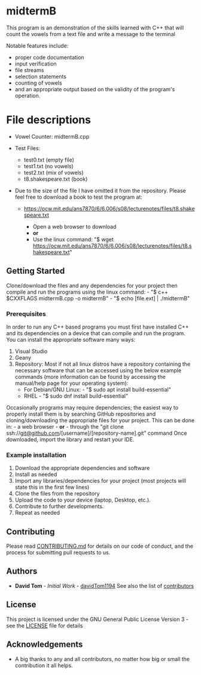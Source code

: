 # midtermB
This program is an demonstration of the skills learned with C++ that will count the vowels from a text file and write a
message to the terminal

Notable features include:
  - proper code documentation
  - input verification
  - file streams
  - selection statements
  - counting of vowels
  - and an appropriate output based on the validity of the program's operation.

# File descriptions
- Vowel Counter: midtermB.cpp

- Test Files:
    - test0.txt (empty file)
    - test1.txt (no vowels)
    - test2.txt (mix of vowels)
    - t8.shakespeare.txt (book)

- Due to the size of the file I have omitted it from the repository.  Please feel free to download a book to test the
  program at:
    - https://ocw.mit.edu/ans7870/6/6.006/s08/lecturenotes/files/t8.shakespeare.txt

       - Open a web browser to download
       - **or**
       - Use the linux command: "$ wget https://ocw.mit.edu/ans7870/6/6.006/s08/lecturenotes/files/t8.shakespeare.txt"

## Getting Started

Clone/download the files and any dependencies for your project then compile and run the programs using the linux command:
    - "$ c++ $CXXFLAGS midtermB.cpp -o midtermB"
    - "$ echo [file.ext] | ./midtermB"

### Prerequisites

In order to run any C++ based programs you must first have installed C++ and its dependencies on a device that can compile
and run the program.  You can install the appropriate software many ways:
1. Visual Studio
2. Geany
3. Repository: Most if not all linux distros have a repository containing the necessary software that can be accessed using the
   below example commands (more information can be found by accessing the manual/help page for your operating system):
   - For Debian/GNU Linux:
         - "$ sudo apt install build-essential"
   - RHEL
         - "$ sudo dnf install build-essential"

Occasionally programs may require dependencies; the easiest way to properly install them is by searching GitHub repositories
and cloning/downloading the appropriate files for your project.  This can be done in:
    - a web browser
    - **or**
    - through the "git clone ssh://git@github.com/[username]/[repository-name].git" command
Once downloaded, import the library and restart your IDE.

### Example installation
1. Download the appropriate dependencies and software
2. Install as needed
3. Import any libraries/dependencies for your project (most projects will state this in the first few lines)
4. Clone the files from the repository
5. Upload the code to your device (laptop, Desktop, etc.).
6. Contribute to further developments.
7. Repeat as needed

## Contributing

Please read [CONTRIBUTING.md](https://github.com/davidTom1194/davidTom1194/blob/main/CONTRIBUTING.md) for details on our
code of conduct, and the process for submitting pull requests to us.

## Authors

* **David Tom** - *Initial Work* - [davidTom1194](https://github.com/davidTom1194)
See also the list of [contributors](https://github.com/davidTom1194/davidTom1194/blob/main/contributors)

## License

This project is licensed under the GNU General Public License Version 3 - see the [LICENSE](https://github.com/davidTom1194/davidTom1194/blob/main/LICENSE) file for details

## Acknowledgements

* A big thanks to any and all contributors, no matter how big or small the contribution it all helps.
